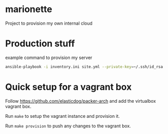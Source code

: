 # marionette
Project to provision my own internal cloud

# Production stuff

example command to provision my server

```bash
ansible-playbook -i inventory.ini site.yml --private-key=~/.ssh/id_rsa
```

# Quick setup for a vagrant box

Follow https://github.com/elasticdog/packer-arch and add the virtualbox vagrant
box.

Run `make` to setup the vagrant instance and provision it.

Run `make provision` to push any changes to the vagrant box.
